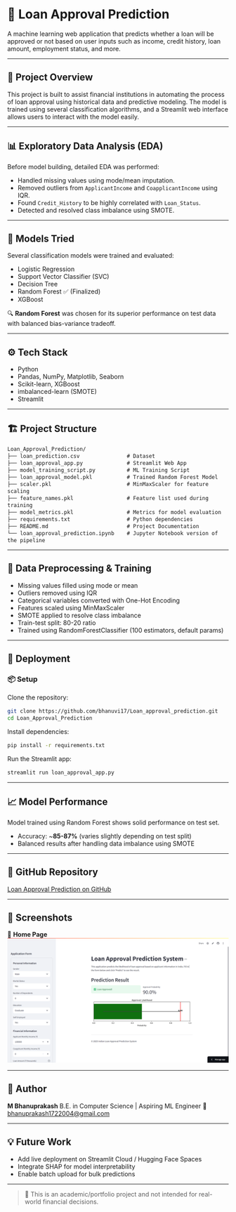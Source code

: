 # 🏦 Loan Approval Prediction

A machine learning web application that predicts whether a loan will be approved or not based on user inputs such as income, credit history, loan amount, employment status, and more.

---

## 📌 Project Overview

This project is built to assist financial institutions in automating the process of loan approval using historical data and predictive modeling. The model is trained using several classification algorithms, and a Streamlit web interface allows users to interact with the model easily.

---

## 📊 Exploratory Data Analysis (EDA)

Before model building, detailed EDA was performed:

* Handled missing values using mode/mean imputation.
* Removed outliers from `ApplicantIncome` and `CoapplicantIncome` using IQR.
* Found `Credit_History` to be highly correlated with `Loan_Status`.
* Detected and resolved class imbalance using SMOTE.

---

## 🧠 Models Tried

Several classification models were trained and evaluated:

* Logistic Regression
* Support Vector Classifier (SVC)
* Decision Tree
* Random Forest ✅ (Finalized)
* XGBoost

🔍 **Random Forest** was chosen for its superior performance on test data with balanced bias-variance tradeoff.

---

## ⚙️ Tech Stack

* Python
* Pandas, NumPy, Matplotlib, Seaborn
* Scikit-learn, XGBoost
* imbalanced-learn (SMOTE)
* Streamlit

---

## 🏗️ Project Structure

```
Loan_Approval_Prediction/
├── loan_prediction.csv               # Dataset
├── loan_approval_app.py              # Streamlit Web App
├── model_training_script.py          # ML Training Script
├── loan_approval_model.pkl           # Trained Random Forest Model
├── scaler.pkl                        # MinMaxScaler for feature scaling
├── feature_names.pkl                 # Feature list used during training
├── model_metrics.pkl                 # Metrics for model evaluation
├── requirements.txt                  # Python dependencies
├── README.md                         # Project Documentation
└── loan_approval_prediction.ipynb    # Jupyter Notebook version of the pipeline
```

---

## 🧪 Data Preprocessing & Training

* Missing values filled using mode or mean
* Outliers removed using IQR
* Categorical variables converted with One-Hot Encoding
* Features scaled using MinMaxScaler
* SMOTE applied to resolve class imbalance
* Train-test split: 80-20 ratio
* Trained using RandomForestClassifier (100 estimators, default params)

---

## 🚀 Deployment

### 📦 Setup

Clone the repository:

```bash
git clone https://github.com/bhanuvi17/Loan_approval_prediction.git
cd Loan_Approval_Prediction
```

Install dependencies:

```bash
pip install -r requirements.txt
```

Run the Streamlit app:

```bash
streamlit run loan_approval_app.py
```

---

## 📈 Model Performance

Model trained using Random Forest shows solid performance on test set.

* Accuracy: \~**85-87%** (varies slightly depending on test split)
* Balanced results after handling data imbalance using SMOTE

---

## 🔗 GitHub Repository

[Loan Approval Prediction on GitHub](https://github.com/bhanuvi17/Loan_approval_prediction.git)

---

## 📸 Screenshots

🔹 **Home Page**  
![Home Page](https://github.com/bhanuvi17/Loan_approval_prediction/blob/1767495cd3b61668a34ae84b3605de2f1cee7fdc/Screenshot%202025-05-21%20203805.png)

---

## 🙌 Author

**M Bhanuprakash**
B.E. in Computer Science | Aspiring ML Engineer
📧 [bhanuprakash1722004@gmail.com](mailto:bhanuprakash1722004@gmail.com)

---

## 💡 Future Work

* Add live deployment on Streamlit Cloud / Hugging Face Spaces
* Integrate SHAP for model interpretability
* Enable batch upload for bulk predictions

---

> 🚨 This is an academic/portfolio project and not intended for real-world financial decisions.
